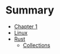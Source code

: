 # Summary

- [Chapter 1](./chapter_1.md)
- [Linux](./linux.md)
- [Rust](./rust/index.md)
    * [Collections](./rust/collection.md)
